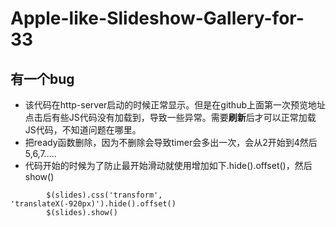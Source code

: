 # Apple-like-Slideshow-Gallery-for-33
## 有一个bug
* 该代码在http-server启动的时候正常显示。但是在github上面第一次预览地址点击后有些JS代码没有加载到，导致一些异常。需要**刷新**后才可以正常加载JS代码，不知道问题在哪里。
* 把ready函数删除，因为不删除会导致timer会多出一次，会从2开始到4然后5,6,7.....
* 代码开始的时候为了防止最开始滑动就使用增加如下.hide().offset()，然后show()
```
        $(slides).css('transform', 'translateX(-920px)').hide().offset()
        $(slides).show()
```
